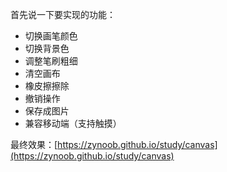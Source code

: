 首先说一下要实现的功能：
- 切换画笔颜色
- 切换背景色
- 调整笔刷粗细
- 清空画布
- 橡皮擦擦除
- 撤销操作
- 保存成图片
- 兼容移动端（支持触摸）

最终效果：[https://zynoob.github.io/study/canvas](https://zynoob.github.io/study/canvas)
